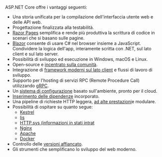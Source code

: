 ASP.NET Core offre i vantaggi seguenti:

* Una storia unificata per la compilazione dell'interfaccia utente web e delle API web.
* Progettazione finalizzata alla testabilità.
* [Razor Pages](xref:razor-pages/index) semplifica e rende più produttiva la scrittura di codice in scenari che si basano sulle pagine.
* [Blazor](xref:blazor/index) consente di usare C# nel browser insieme a JavaScript. Condividere la logica dell'app, interamente scritta con .NET, sul lato client e sul lato server.
* Possibilità di sviluppo ed esecuzione in Windows, macOS e Linux.
* Open-source e [incentrato sulla comunità](https://live.asp.net/).
* Integrazione di [framework moderni sul lato client](xref:blazor/index) e flussi di lavoro di sviluppo.
* Supporto per l'hosting di servizi RPC (Remote Procedure Call) utilizzando [gRPC](xref:grpc/index).
* Un [sistema di configurazione](xref:fundamentals/configuration/index) basato sull'ambiente, pronto per il cloud.
* [Inserimento delle dipendenze](xref:fundamentals/dependency-injection) incorporato.
* Una pipeline di richieste HTTP leggera, [ad alte prestazioni](https://github.com/aspnet/benchmarks)e modulare.
* Possibilità di ospitare su quanto segue:
  * [Kestrel](xref:fundamentals/servers/kestrel)
  * [Iis](xref:host-and-deploy/iis/index)
  * [HTTP.sys (informazioni in stati intrat](xref:fundamentals/servers/httpsys)
  * [Nginx](xref:host-and-deploy/linux-nginx)
  * [Apache](xref:host-and-deploy/linux-apache)
  * [Docker](xref:host-and-deploy/docker/index)
* Controllo delle [versioni affiancato](/dotnet/standard/choosing-core-framework-server#a-need-for-side-by-side-of-net-versions-per-application-level).
* Gli strumenti che semplificano lo sviluppo del web moderno.
